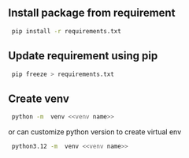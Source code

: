

## Install package from requirement 

``` bash
 pip install -r requirements.txt 
```

## Update requirement using pip

``` bash
 pip freeze > requirements.txt 
```
## Create venv

``` bash
 python -m  venv <<venv name>>
```

or can customize python version to create virtual env

``` bash
 python3.12 -m  venv <<venv name>>
```

